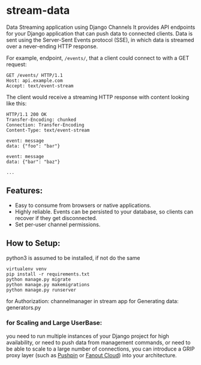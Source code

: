 # stream-data
Data Streaming application using Django Channels
It provides API endpoints for your Django application that can push data to connected clients. Data is sent using the Server-Sent Events protocol (SSE), in which data is streamed over a never-ending HTTP response.

For example, endpoint, `/events/`, that a client could connect to with a GET request:

```http
GET /events/ HTTP/1.1
Host: api.example.com
Accept: text/event-stream
```

The client would receive a streaming HTTP response with content looking like this:

```http
HTTP/1.1 200 OK
Transfer-Encoding: chunked
Connection: Transfer-Encoding
Content-Type: text/event-stream

event: message
data: {"foo": "bar"}

event: message
data: {"bar": "baz"}

...
```

## Features:

* Easy to consume from browsers or native applications.
* Highly reliable. Events can be persisted to your database, so clients can recover if they get disconnected.
* Set per-user channel permissions.

## How to Setup:
python3 is assumed to be installed, if not do the same
```
virtualenv venv
pip install -r requirements.txt
python manage.py migrate
python manage.py makemigrations
python manage.py runserver
```
for Authorization: channelmanager in stream app
for Generating data: generators.py

### for Scaling and Large UserBase:
you need to run multiple instances of your Django project for high availability, or need to push data from management commands, or need to be able to scale to a large number of connections, you can introduce a GRIP proxy layer (such as [Pushpin](https://pushpin.org) or [Fanout Cloud](https://fanout.io)) into your architecture.
